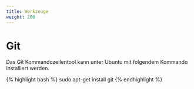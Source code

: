 ```yaml
---
title: Werkzeuge
weight: 200
---
```


# Git

Das Git Kommandozeilentool kann unter Ubuntu mit folgendem Kommando installiert werden.

{% highlight bash %}
sudo apt-get install git
{% endhighlight %}



